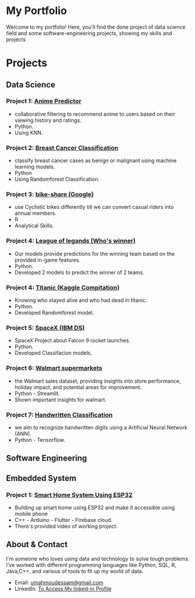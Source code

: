 # My Portfolio

Welcome to my portfolio! Here, you'll find the done project of data science field and some software-engineering projects, showing my skills and projects
# Projects
## Data Science
### Project 1: [Anime Predictor](https://github.com/MahmoudEssam707/portfolio-projects/tree/main/Data-Science/Anime%20Predictor)
- collaborative filtering to recommend anime to users based on their viewing history and ratings.
- Python.
- Using KNN.

### Project 2: [Breast Cancer Classification](https://github.com/MahmoudEssam707/portfolio-projects/tree/main/Data-Science/Breast%20cancer%20prediction)
- classify breast cancer cases as benign or malignant using machine learning models.
- Python
- Using Randomforest Classification.

### Project 3: [bike-share (Google)](https://github.com/MahmoudEssam707/portfolio-projects/tree/main/Data-Science/Google%20Capstone(Bike%20Share))
- use Cyclistic bikes differently till we can convert casual riders into annual members.
- R
- Analytical Skills.

### Project 4: [League of legands (Who's winner)](https://github.com/MahmoudEssam707/portfolio-projects/tree/main/Data-Science/League%20of%20legands%20(Who's%20winner))
- Our models provide predictions for the winning team based on the provided in-game features. 
- Python.
- Developed 2 models to predict the winner of 2 teams.

### Project 4: [Titanic (Kaggle Compitation)](https://github.com/MahmoudEssam707/portfolio-projects/tree/main/Data-Science/Titanic)
- Knowing who stayed alive and who had dead in titanic.
- Python.
- Developed Randomforest model.

### Project 5: [SpaceX (IBM DS)](https://github.com/MahmoudEssam707/portfolio-projects/tree/main/Data-Science/SpaceX)
- SpaceX Project about Falcon 9 rocket launches.
- Python.
- Developed Classifacion models.

### Project 6: [Walmart supermarkets](https://github.com/MahmoudEssam707/portfolio-projects/tree/main/Data-Science/Walmart)
-  the Walmart sales dataset, providing insights into store performance, holiday impact, and potential areas for improvement.
- Python - Streamlit.
- Shown important insights for walmart.

### Project 7: [Handwritten Classification](https://github.com/MahmoudEssam707/portfolio-projects/tree/main/Data-Science/Walmart)
-  we aim to recognize handwritten digits using a Artificial Neural Network (ANN).
- Python - Tensorflow.

## Software Engineering
## Embedded System
### Project 1: [Smart Home System Using ESP32](https://github.com/MahmoudEssam707/portfolio-projects/tree/main/Software-engineer/Project%20(Smart%20Home%20System))
- Building up smart home using ESP32 and make it accessible using mobile phone
- C++ - Arduino - Flutter - Firebase cloud.
- There's provided video of working project.

## About & Contact

I'm someone who loves using data and technology to solve tough problems. I've worked with different programming languages like Python, SQL, R, Java,C++, and various of tools to fit up my world of data.
- Email: umahmoudessam@gmail.com
- LinkedIn: [To Access My linked-in Profile](https://www.linkedin.com/in/mahmoudessam7/)

